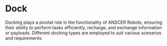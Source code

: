 # Dock

Docking plays a pivotal role in the functionality of ANSCER Robots, ensuring their ability to perform tasks efficiently, recharge, and exchange information or payloads. Different docking types are employed to suit various scenarios and requirements.
